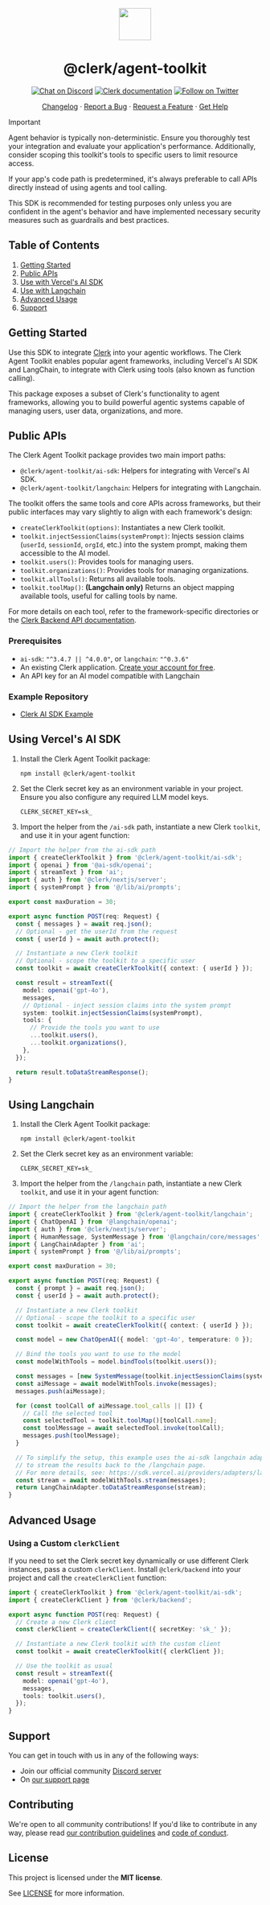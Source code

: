 <p align="center">
  <a href="https://clerk.com?utm_source=github&utm_medium=clerk_agent_toolkit" target="_blank" rel="noopener noreferrer">
    <picture>
      <source media="(prefers-color-scheme: dark)" srcset="https://images.clerk.com/static/logo-dark-mode-400x400.png">
      <img src="https://images.clerk.com/static/logo-light-mode-400x400.png" height="64">
    </picture>
  </a>
  <br />
  <h1 align="center">@clerk/agent-toolkit</h1>
</p>

<div align="center">

[![Chat on Discord](https://img.shields.io/discord/856971667393609759.svg?logo=discord)](https://clerk.com/discord)
[![Clerk documentation](https://img.shields.io/badge/documentation-clerk-green.svg)](https://clerk.com/docs?utm_source=github&utm_medium=clerk_agent_toolkit)
[![Follow on Twitter](https://img.shields.io/twitter/follow/ClerkDev?style=social)](https://twitter.com/intent/follow?screen_name=ClerkDev)

[Changelog](https://github.com/clerk/javascript/blob/main/packages/agent-toolkit/CHANGELOG.md)
·
[Report a Bug](https://github.com/clerk/javascript/issues/new?assignees=&labels=needs-triage&projects=&template=BUG_REPORT.yml)
·
[Request a Feature](https://feedback.clerk.com/roadmap)
·
[Get Help](https://clerk.com/contact/support?utm_source=github&utm_medium=clerk_agent_toolkit)

</div>

> [!IMPORTANT]
>
> Agent behavior is typically non-deterministic. Ensure you thoroughly test your integration and evaluate your application's performance. Additionally, consider scoping this toolkit's tools to specific users to limit resource access.
>
> If your app's code path is predetermined, it's always preferable to call APIs directly instead of using agents and tool calling.
>
> This SDK is recommended for testing purposes only unless you are confident in the agent's behavior and have implemented necessary security measures such as guardrails and best practices.

## Table of Contents

1. [Getting Started](#getting-started)
2. [Public APIs](#public-apis)
3. [Use with Vercel's AI SDK](#use-with-vercels-ai-sdk)
4. [Use with Langchain](#use-with-langchain)
5. [Advanced Usage](#advanced-usage)
6. [Support](#support)

## Getting Started

Use this SDK to integrate [Clerk](https://clerk.com/?utm_source=github&utm_medium=clerk_agent_toolkit) into your agentic workflows. The Clerk Agent Toolkit enables popular agent frameworks, including Vercel's AI SDK and LangChain, to integrate with Clerk using tools (also known as function calling).

This package exposes a subset of Clerk's functionality to agent frameworks, allowing you to build powerful agentic systems capable of managing users, user data, organizations, and more.

## Public APIs

The Clerk Agent Toolkit package provides two main import paths:

- `@clerk/agent-toolkit/ai-sdk`: Helpers for integrating with Vercel's AI SDK.
- `@clerk/agent-toolkit/langchain`: Helpers for integrating with Langchain.

The toolkit offers the same tools and core APIs across frameworks, but their public interfaces may vary slightly to align with each framework's design:

- `createClerkToolkit(options)`: Instantiates a new Clerk toolkit.
- `toolkit.injectSessionClaims(systemPrompt)`: Injects session claims (`userId`, `sessionId`, `orgId`, etc.) into the system prompt, making them accessible to the AI model.
- `toolkit.users()`: Provides tools for managing users.
- `toolkit.organizations()`: Provides tools for managing organizations.
- `toolkit.allTools()`: Returns all available tools.
- `toolkit.toolMap()`: **(Langchain only)** Returns an object mapping available tools, useful for calling tools by name.

For more details on each tool, refer to the framework-specific directories or the [Clerk Backend API documentation](https://clerk.com/docs/reference/backend-api).

### Prerequisites

- `ai-sdk`: `"^3.4.7 || ^4.0.0"`, or `langchain`: `"^0.3.6"`
- An existing Clerk application. [Create your account for free](https://dashboard.clerk.com/sign-up?utm_source=github&utm_medium=clerk_agent_toolkit).
- An API key for an AI model compatible with Langchain

### Example Repository

- [Clerk AI SDK Example](https://github.com/clerk/agent-toolkit-example)

## Using Vercel's AI SDK

1. Install the Clerk Agent Toolkit package:

   ```shell
   npm install @clerk/agent-toolkit
   ```

2. Set the Clerk secret key as an environment variable in your project. Ensure you also configure any required LLM model keys.

   ```
   CLERK_SECRET_KEY=sk_
   ```

3. Import the helper from the `/ai-sdk` path, instantiate a new Clerk `toolkit`, and use it in your agent function:

```typescript
// Import the helper from the ai-sdk path
import { createClerkToolkit } from '@clerk/agent-toolkit/ai-sdk';
import { openai } from '@ai-sdk/openai';
import { streamText } from 'ai';
import { auth } from '@clerk/nextjs/server';
import { systemPrompt } from '@/lib/ai/prompts';

export const maxDuration = 30;

export async function POST(req: Request) {
  const { messages } = await req.json();
  // Optional - get the userId from the request
  const { userId } = await auth.protect();

  // Instantiate a new Clerk toolkit
  // Optional - scope the toolkit to a specific user
  const toolkit = await createClerkToolkit({ context: { userId } });

  const result = streamText({
    model: openai('gpt-4o'),
    messages,
    // Optional - inject session claims into the system prompt
    system: toolkit.injectSessionClaims(systemPrompt),
    tools: {
      // Provide the tools you want to use
      ...toolkit.users(),
      ...toolkit.organizations(),
    },
  });

  return result.toDataStreamResponse();
}
```

## Using Langchain

1. Install the Clerk Agent Toolkit package:

   ```shell
   npm install @clerk/agent-toolkit
   ```

2. Set the Clerk secret key as an environment variable:

   ```shell
   CLERK_SECRET_KEY=sk_
   ```

3. Import the helper from the `/langchain` path, instantiate a new Clerk `toolkit`, and use it in your agent function:

```typescript
// Import the helper from the langchain path
import { createClerkToolkit } from '@clerk/agent-toolkit/langchain';
import { ChatOpenAI } from '@langchain/openai';
import { auth } from '@clerk/nextjs/server';
import { HumanMessage, SystemMessage } from '@langchain/core/messages';
import { LangChainAdapter } from 'ai';
import { systemPrompt } from '@/lib/ai/prompts';

export const maxDuration = 30;

export async function POST(req: Request) {
  const { prompt } = await req.json();
  const { userId } = await auth.protect();

  // Instantiate a new Clerk toolkit
  // Optional - scope the toolkit to a specific user
  const toolkit = await createClerkToolkit({ context: { userId } });

  const model = new ChatOpenAI({ model: 'gpt-4o', temperature: 0 });

  // Bind the tools you want to use to the model
  const modelWithTools = model.bindTools(toolkit.users());

  const messages = [new SystemMessage(toolkit.injectSessionClaims(systemPrompt)), new HumanMessage(prompt)];
  const aiMessage = await modelWithTools.invoke(messages);
  messages.push(aiMessage);

  for (const toolCall of aiMessage.tool_calls || []) {
    // Call the selected tool
    const selectedTool = toolkit.toolMap()[toolCall.name];
    const toolMessage = await selectedTool.invoke(toolCall);
    messages.push(toolMessage);
  }

  // To simplify the setup, this example uses the ai-sdk langchain adapter
  // to stream the results back to the /langchain page.
  // For more details, see: https://sdk.vercel.ai/providers/adapters/langchain
  const stream = await modelWithTools.stream(messages);
  return LangChainAdapter.toDataStreamResponse(stream);
}
```

## Advanced Usage

### Using a Custom `clerkClient`

If you need to set the Clerk secret key dynamically or use different Clerk instances, pass a custom `clerkClient`. Install `@clerk/backend` into your project and call the `createClerkClient` function:

```typescript
import { createClerkToolkit } from '@clerk/agent-toolkit/ai-sdk';
import { createClerkClient } from '@clerk/backend';

export async function POST(req: Request) {
  // Create a new Clerk client
  const clerkClient = createClerkClient({ secretKey: 'sk_' });

  // Instantiate a new Clerk toolkit with the custom client
  const toolkit = await createClerkToolkit({ clerkClient });

  // Use the toolkit as usual
  const result = streamText({
    model: openai('gpt-4o'),
    messages,
    tools: toolkit.users(),
  });
}
```

## Support

You can get in touch with us in any of the following ways:

- Join our official community [Discord server](https://clerk.com/discord)
- On [our support page](https://clerk.com/contact/support?utm_source=github&utm_medium=clerk_agent_toolkit)

## Contributing

We're open to all community contributions! If you'd like to contribute in any way, please read [our contribution guidelines](https://github.com/clerk/javascript/blob/main/docs/CONTRIBUTING.md) and [code of conduct](https://github.com/clerk/javascript/blob/main/docs/CODE_OF_CONDUCT.md).

## License

This project is licensed under the **MIT license**.

See [LICENSE](https://github.com/clerk/javascript/blob/main/packages/agent-toolkit/LICENSE) for more information.
